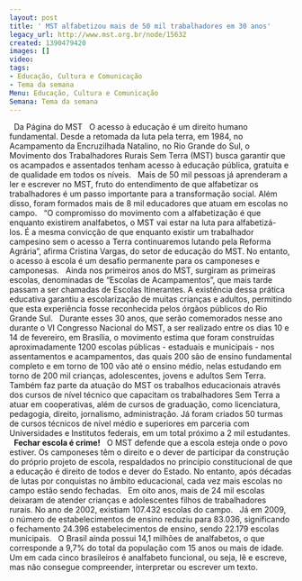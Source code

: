 ```yaml
---
layout: post
title: ' MST alfabetizou mais de 50 mil trabalhadores em 30 anos'
legacy_url: http://www.mst.org.br/node/15632
created: 1390479420
images: []
video: 
tags:
- Educação, Cultura e Comunicação
- Tema da semana
Menu: Educação, Cultura e Comunicação
Semana: Tema da semana
---
```



 
Da Página do MST
 
O acesso à educação é um direito humano fundamental. Desde a retomada da luta pela terra, em 1984, no Acampamento da Encruzilhada Natalino, no Rio Grande do Sul, o Movimento dos Trabalhadores Rurais Sem Terra (MST) busca garantir que os acampados e assentados tenham acesso à educação pública, gratuita e de qualidade em todos os níveis.
 
Mais de 50 mil pessoas já aprenderam a ler e escrever no MST, fruto do entendimento de que alfabetizar os trabalhadores é um passo importante para a transformação social. Além disso, foram formados mais de 8 mil educadores que atuam em escolas no campo.
 
“O compromisso do movimento com a alfabetização é que enquanto existirem analfabetos, o MST vai estar na luta para alfabetizá-los. É a mesma convicção de que enquanto existir um trabalhador campesino sem o acesso a Terra continuaremos lutando pela Reforma Agrária”, afirma Cristina Vargas, do setor de educação do MST. No entanto, o acesso à escola é um desafio permanente para os camponeses e camponesas.
 
Ainda nos primeiros anos do MST, surgiram as primeiras escolas, denominadas de “Escolas de Acampamentos”, que mais tarde passam a ser chamadas de Escolas Itinerantes. A existência dessa prática educativa garantiu a escolarização de muitas crianças e adultos, permitindo que esta experiência fosse reconhecida pelos órgãos públicos do Rio Grande Sul.
 
Durante esses 30 anos, que serão comemorados nesse ano durante o VI Congresso Nacional do MST, a ser realizado entre os dias 10 e 14 de fevereiro, em Brasília, o movimento estima que foram construídas aproximadamente 1200 escolas públicas - estaduais e municipais - nos assentamentos e acampamentos, das quais 200 são de ensino fundamental completo e em torno de 100 vão até o ensino médio, nelas estudando em torno de 200 mil crianças, adolescentes, jovens e adultos Sem Terra.
 
Também faz parte da atuação do MST os trabalhos educacionais através dos cursos de nível técnico que capacitam os trabalhadores Sem Terra a atuar em cooperativas, além de cursos de graduação, como licenciatura, pedagogia, direito, jornalismo, administração. Já foram criados 50 turmas de cursos técnicos de nível médio e superiores em parceria com Universidades e Institutos federais, em um total próximo a 2 mil estudantes.
 
**Fechar escola é crime!**
 
O MST defende que a escola esteja onde o povo estiver. Os camponeses têm o direito e o dever de participar da construção do próprio projeto de escola, respaldados no princípio constitucional de que a educação é direito de todos e dever do Estado.
No entanto, após décadas de lutas por conquistas no âmbito educacional, cada vez mais escolas no campo estão sendo fechadas.
 
Em oito anos, mais de 24 mil escolas deixaram de atender crianças e adolescentes filhos de trabalhadores rurais. No ano de 2002, existiam 107.432 escolas do campo.
 
Já em 2009, o número de estabelecimentos de ensino reduziu para 83.036, significando o fechamento 24.396 estabelecimentos de ensino, sendo 22.179 escolas municipais.
 
O Brasil ainda possui 14,1 milhões de analfabetos, o que corresponde a 9,7% do total da população com 15 anos ou mais de idade. Um em cada cinco brasileiros é analfabeto funcional, ou seja, lê e escreve, mas não consegue compreender, interpretar ou escrever um texto.
 
